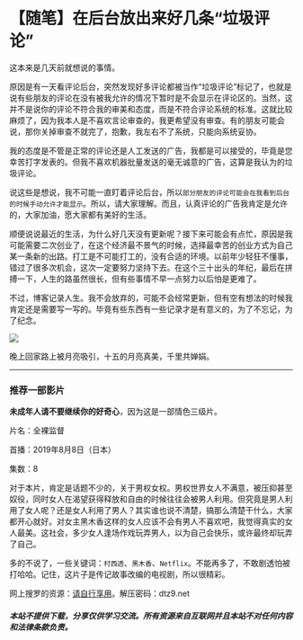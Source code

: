 # 【随笔】在后台放出来好几条“垃圾评论”


这本来是几天前就想说的事情。

原因是有一天看评论后台，突然发现好多评论都被当作“垃圾评论”标记了，也就是说有些朋友的评论在没有被我允许的情况下暂时是不会显示在评论区的。当然，这并不是说你的评论不符合我的审美和态度，而是不符合评论系统的标准。这就比较麻烦了，因为我本人是不喜欢言论审查的，我更希望没有审查。有的朋友可能会说，那你关掉审查不就完了，抱歉，我左右不了系统，只能向系统妥协。

我的态度是不管是正常的评论还是人工发送的广告，我都是可以接受的，毕竟是您幸苦打字发表的。但我不喜欢机器批量发送的毫无诚意的广告，这算是我认为的垃圾评论。

说这些是想说，我不可能一直盯着评论后台，所以`部分朋友的评论可能会在我看到后台的时候手动允许才能显示`。所以，请大家理解。而且，认真评论的广告我肯定是允许的，大家加油，愿大家都有美好的生活。

顺便说说最近的生活，为什么好几天没有更新呢？接下来可能会有点忙，原因是我可能需要二次创业了，在这个经济最不景气的时候，选择最幸苦的创业方式为自己某一条新的出路。打工是不可能打工的，没有合适的环境。以前年少轻狂不懂事，错过了很多次机会，这次一定要努力坚持下去。在这个三十出头的年纪，最后在拼搏一下，人生的路虽然很长，但有些事情不早一点努力以后怕是更难了。

不过，博客记录人生。我不会放弃的，可能不会经常更新，但有空有想法的时候我肯定还是需要写一写的。毕竟有些东西有一些记录才是有意义的，为了不忘记，为了纪念。

![](https://img.1078503.org/imgs/2019/08/d8f3cad3657a59a1.jpg)

晚上回家路上被月亮吸引，十五的月亮真美，千里共婵娟。

------

### 推荐一部影片

**未成年人请不要继续你的好奇心**，因为这是一部情色三级片。

片名：全裸监督

首播：2019年8月8日（日本）

集数：8

对于本片，肯定是话题不少的，关于男权女权。男权世界女人不满意，被压抑甚至奴役，同时女人在渴望获得释放和自由的时候往往会被男人利用。但究竟是男人利用了女人呢？还是女人利用了男人？其实谁也说不清楚，搞那么清楚干什么，大家都开心就好。对女主黑木香这样的女人应该不会有男人不喜欢吧，我觉得真实的女人最美。这社会，多少女人逢场作戏玩弄男人，以为自己会快乐，或许最终却玩弄了自己。

多的不说了，一些关键词：`村西透`、`黑木香`、`Netflix`。不能再多了，不敢剧透怕被打哈哈。记住，这片子是传记故事改编的电视剧，所以很精彩。

网上搜罗的资源：[请自行享用](http://u21353226.ctfile.net/fs/21353226-392853240)。解压密码：dtz9.net

##### 本站不提供下载，分享仅供学习交流。所有资源来自互联网并且本站不对任何内容和法律条款负责。


